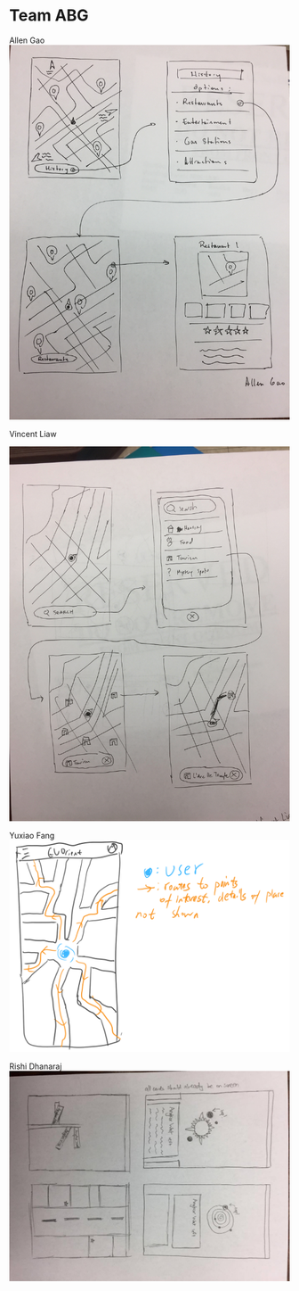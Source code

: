 # Team ABG
Allen Gao
![ag_paper_prototype](images/ag_paper_prototype.JPG)


Vincent Liaw

![vincent](images/M4-vincent.jpg)

Yuxiao Fang
![yuxiao](/images/Yuxiao-prototype.png)

Rishi Dhanaraj
![rishi](/images/M4-rishi.jpg)
